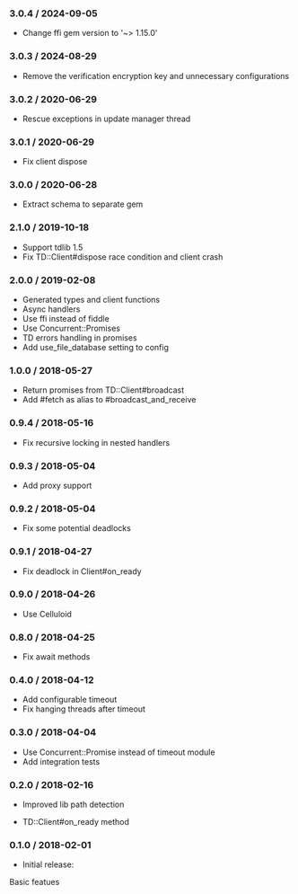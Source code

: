 ### 3.0.4 / 2024-09-05

* Change ffi gem version to '~> 1.15.0'

### 3.0.3 / 2024-08-29

* Remove the verification encryption key and unnecessary configurations

### 3.0.2 / 2020-06-29

* Rescue exceptions in update manager thread

### 3.0.1 / 2020-06-29

* Fix client dispose

### 3.0.0 / 2020-06-28

* Extract schema to separate gem

### 2.1.0 / 2019-10-18

* Support tdlib 1.5
* Fix TD::Client#dispose race condition and client crash

### 2.0.0 / 2019-02-08

* Generated types and client functions
* Async handlers
* Use ffi instead of fiddle
* Use Concurrent::Promises
* TD errors handling in promises
* Add use_file_database setting to config

### 1.0.0 / 2018-05-27

* Return promises from TD::Client#broadcast
* Add #fetch as alias to #broadcast_and_receive

### 0.9.4 / 2018-05-16

* Fix recursive locking in nested handlers

### 0.9.3 / 2018-05-04

* Add proxy support

### 0.9.2 / 2018-05-04

* Fix some potential deadlocks

### 0.9.1 / 2018-04-27

* Fix deadlock in Client#on_ready

### 0.9.0 / 2018-04-26

* Use Celluloid

### 0.8.0 / 2018-04-25

* Fix await methods

### 0.4.0 / 2018-04-12

* Add configurable timeout
* Fix hanging threads after timeout

### 0.3.0 / 2018-04-04

* Use Concurrent::Promise instead of timeout module
* Add integration tests

### 0.2.0 / 2018-02-16

* Improved lib path detection

* TD::Client#on_ready method

### 0.1.0 / 2018-02-01

* Initial release:

Basic featues
